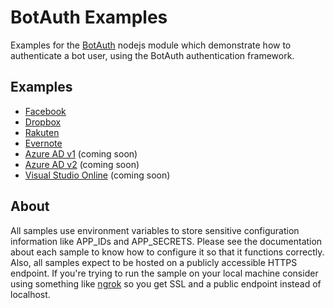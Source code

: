 # BotAuth Examples

Examples for the [BotAuth](https://github.com/MicrosoftDX/botauth) nodejs module which demonstrate how to authenticate a bot user, using the BotAuth authentication framework.  

## Examples
* [Facebook](facebook/)
* [Dropbox](dropbox/)
* [Rakuten](rakuten/)
* [Evernote](evernote/)
* [Azure AD v1](aadv1/) (coming soon)
* [Azure AD v2](aadv2/) (coming soon)
* [Visual Studio Online](vso/) (coming soon)

## About
All samples use environment variables to store sensitive configuration information like APP_IDs and APP_SECRETS.  Please see the documentation about each sample to know how to configure it so that it functions correctly.  Also, all samples expect to be hosted on a publicly accessible HTTPS endpoint. If you're trying to run the sample on your local machine consider using something like [ngrok](https://ngrok.io) so you get SSL and a public endpoint instead of localhost.
